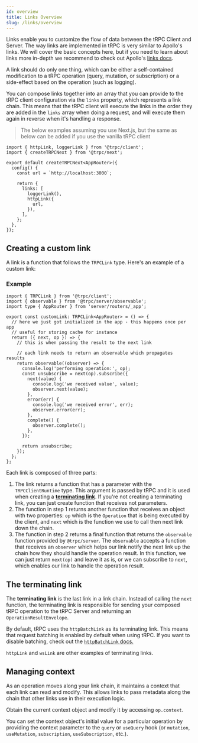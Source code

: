 ```yaml
---
id: overview
title: Links Overview
slug: /links/overview
---
```


Links enable you to customize the flow of data between the tRPC Client and Server. The way links are implemented in tRPC is very similar to Apollo's links. We will cover the basic concepts here, but if you need to learn about links more in-depth we recommend to check out Apollo's [links docs](https://www.apollographql.com/docs/react/api/link/introduction/).

A link should do only one thing, which can be either a self-contained modification to a tRPC operation (query, mutation, or subscription) or a side-effect based on the operation (such as logging).

You can compose links together into an array that you can provide to the tRPC client configuration via the `links` property, which represents a link chain. This means that the tRPC client will execute the links in the order they are added in the `links` array when doing a request, and will execute them again in reverse when it's handling a response.

> The below examples assuming you use Next.js, but the same as below can be added if you use the vanilla tRPC client

```tsx title='utils/trpc.ts'
import { httpLink, loggerLink } from '@trpc/client';
import { createTRPCNext } from '@trpc/next';

export default createTRPCNext<AppRouter>({
  config() {
    const url = `http://localhost:3000`;

    return {
      links: [
        loggerLink(),
        httpLink({
          url,
        }),
      ],
    };
  },
});
```

## Creating a custom link

A link is a function that follows the `TRPCLink` type. Here's an example of a custom link:

### Example

```tsx title='utils/customLink.ts'
import { TRPCLink } from '@trpc/client';
import { observable } from '@trpc/server/observable';
import type { AppRouter } from 'server/routers/_app';

export const customLink: TRPCLink<AppRouter> = () => {
  // here we just got initialized in the app - this happens once per app
  // useful for storing cache for instance
  return ({ next, op }) => {
    // this is when passing the result to the next link

    // each link needs to return an observable which propagates results
    return observable((observer) => {
      console.log('performing operation:', op);
      const unsubscribe = next(op).subscribe({
        next(value) {
          console.log('we received value', value);
          observer.next(value);
        },
        error(err) {
          console.log('we received error', err);
          observer.error(err);
        },
        complete() {
          observer.complete();
        },
      });

      return unsubscribe;
    });
  };
};
```

Each link is composed of three parts:

1. The link returns a function that has a parameter with the `TRPCClientRuntime` type. This argument is passed by tRPC and it is used when creating a [**terminating link**](#the-terminating-link). If you're not creating a terminating link, you can just create function that receives not parameters.
2. The function in step 1 returns another function that receives an object with two properties: `op` which is the `Operation` that is being executed by the client, and `next` which is the function we use to call then next link down the chain.
3. The function in step 2 returns a final function that returns the `observable` function provided by `@trpc/server`. The `observable` accepts a function that receives an `observer` which helps our link notify the next link up the chain how they should handle the operation result. In this function, we can just return `next(op)` and leave it as is, or we can subscribe to `next`, which enables our link to handle the operation result.

## The terminating link

The **terminating link** is the last link in a link chain. Instead of calling the `next` function, the terminating link is responsible for sending your composed tRPC operation to the tRPC Server and returning an `OperationResultEnvelope`.

By default, tRPC uses the `httpBatchLink` as its terminating link. This means that request batching is enabled by default when using tRPC. If you want to disable batching, check out the [`httpBatchLink` docs.](./http-batch)

`httpLink` and `wsLink` are other examples of terminating links.

## Managing context

As an operation moves along your link chain, it maintains a context that each link can read and modify. This allows links to pass metadata along the chain that other links use in their execution logic.

Obtain the current context object and modify it by accessing `op.context`.

You can set the context object's initial value for a particular operation by providing the context parameter to the `query` or `useQuery` hook (or `mutation`, `useMutation`, `subscription`, `useSubscription`, etc.).
